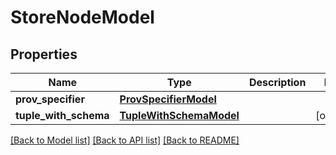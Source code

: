 # StoreNodeModel

## Properties
Name | Type | Description | Notes
------------ | ------------- | ------------- | -------------
**prov_specifier** | [**ProvSpecifierModel**](ProvSpecifierModel.md) |  | 
**tuple_with_schema** | [**TupleWithSchemaModel**](TupleWithSchemaModel.md) |  | [optional] 

[[Back to Model list]](../README.md#documentation-for-models) [[Back to API list]](../README.md#documentation-for-api-endpoints) [[Back to README]](../README.md)


